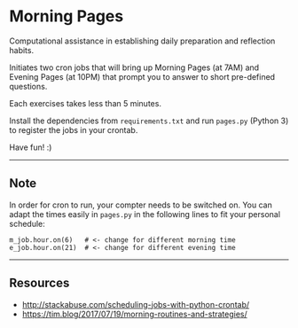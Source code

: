 # Morning Pages

Computational assistance in establishing daily preparation and reflection habits.

Initiates two cron jobs that will bring up Morning Pages (at 7AM)
and Evening Pages (at 10PM) that prompt you to answer to short pre-defined
questions.

Each exercises takes less than 5 minutes.

Install the dependencies from `requirements.txt` and run `pages.py` (Python 3)
to register the jobs in your crontab.

Have fun! :)

---

## Note

In order for cron to run, your compter needs to be switched on. You can adapt the
times easily in `pages.py` in the following lines to fit your personal schedule:

```
m_job.hour.on(6)   # <- change for different morning time
e_job.hour.on(21)  # <- change for different evening time
```

---

## Resources

- http://stackabuse.com/scheduling-jobs-with-python-crontab/
- https://tim.blog/2017/07/19/morning-routines-and-strategies/
